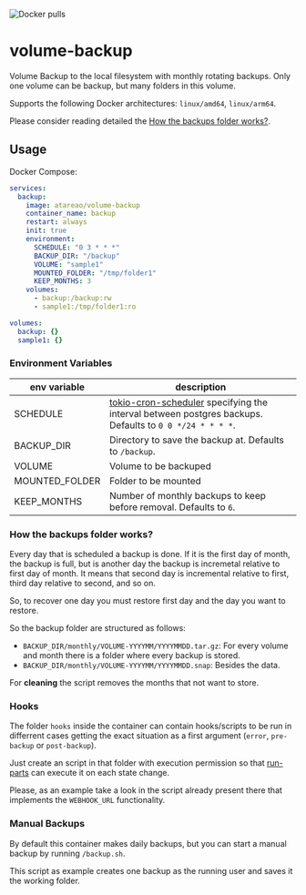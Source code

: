 ![Docker pulls](https://img.shields.io/docker/pulls/atareao/mariadb-backup)

# volume-backup

Volume Backup to the local filesystem with monthly rotating backups. Only one volume can be backup, but many folders in this volume.

Supports the following Docker architectures: `linux/amd64`, `linux/arm64`.

Please consider reading detailed the [How the backups folder works?](#how-the-backups-folder-works).

## Usage


Docker Compose:

```yaml
services:
  backup:
    image: atareao/volume-backup
    container_name: backup
    restart: always
    init: true
    environment:
      SCHEDULE: "0 3 * * *"
      BACKUP_DIR: "/backup"
      VOLUME: "sample1"
      MOUNTED_FOLDER: "/tmp/folder1"
      KEEP_MONTHS: 3
    volumes:
      - backup:/backup:rw
      - sample1:/tmp/folder1:ro

volumes:
  backup: {}
  sample1: {}

```

### Environment Variables

| env variable | description |
|--|--|
| SCHEDULE | [tokio-cron-scheduler](https://docs.rs/crate/tokio-cron-scheduler/latest) specifying the interval between postgres backups. Defaults to `0 0 */24 * * * *`. |
| BACKUP_DIR | Directory to save the backup at. Defaults to `/backup`. |
| VOLUME | Volume to be backuped|
| MOUNTED_FOLDER | Folder to be mounted|
| KEEP_MONTHS | Number of monthly backups to keep before removal. Defaults to `6`. |


### How the backups folder works?

Every day that is scheduled a backup is done. If it is the first day of month, the backup is full, but is another day the backup is incremetal relative to first day of month. It means that second day is incremental relative to first, third day relative to second, and so on.

So, to recover one day you must restore first day and the day you want to restore.

So the backup folder are structured as follows:

* `BACKUP_DIR/monthly/VOLUME-YYYYMM/YYYYMMDD.tar.gz`: For every volume and month there is a folder where every backup is stored.
* `BACKUP_DIR/monthly/VOLUME-YYYYMM/YYYYMMDD.snap`: Besides the data.


For **cleaning** the script removes the months that not want to store.

### Hooks

The folder `hooks` inside the container can contain hooks/scripts to be run in differrent cases getting the exact situation as a first argument (`error`, `pre-backup` or `post-backup`).

Just create an script in that folder with execution permission so that [run-parts](https://manpages.debian.org/stable/debianutils/run-parts.8.en.html) can execute it on each state change.

Please, as an example take a look in the script already present there that implements the `WEBHOOK_URL` functionality.

### Manual Backups

By default this container makes daily backups, but you can start a manual backup by running `/backup.sh`.

This script as example creates one backup as the running user and saves it the working folder.
